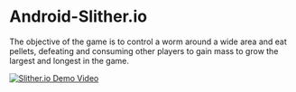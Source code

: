 # Android-Slither.io
The objective of the game is to control a worm around a wide area and eat pellets, defeating and consuming other players to gain mass to grow the largest and longest in the game.

[![Slither.io Demo Video](https://i.imgur.com/XCMh5pb.png)](https://www.youtube.com/watch?v=1UIZZqEcoT0 "Click to Watch!")
